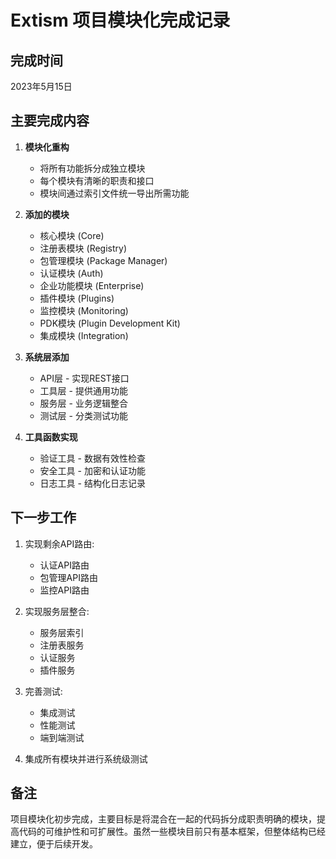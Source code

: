 # Extism 项目模块化完成记录

## 完成时间
2023年5月15日

## 主要完成内容

1. **模块化重构**
   - 将所有功能拆分成独立模块
   - 每个模块有清晰的职责和接口
   - 模块间通过索引文件统一导出所需功能

2. **添加的模块**
   - 核心模块 (Core)
   - 注册表模块 (Registry)
   - 包管理模块 (Package Manager)
   - 认证模块 (Auth)
   - 企业功能模块 (Enterprise)
   - 插件模块 (Plugins)
   - 监控模块 (Monitoring)
   - PDK模块 (Plugin Development Kit)
   - 集成模块 (Integration)

3. **系统层添加**
   - API层 - 实现REST接口
   - 工具层 - 提供通用功能
   - 服务层 - 业务逻辑整合
   - 测试层 - 分类测试功能

4. **工具函数实现**
   - 验证工具 - 数据有效性检查
   - 安全工具 - 加密和认证功能
   - 日志工具 - 结构化日志记录

## 下一步工作

1. 实现剩余API路由:
   - 认证API路由
   - 包管理API路由
   - 监控API路由

2. 实现服务层整合:
   - 服务层索引
   - 注册表服务
   - 认证服务
   - 插件服务

3. 完善测试:
   - 集成测试
   - 性能测试
   - 端到端测试

4. 集成所有模块并进行系统级测试

## 备注

项目模块化初步完成，主要目标是将混合在一起的代码拆分成职责明确的模块，提高代码的可维护性和可扩展性。虽然一些模块目前只有基本框架，但整体结构已经建立，便于后续开发。 